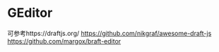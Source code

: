 # GEditor
可参考https://draftjs.org/
https://github.com/nikgraf/awesome-draft-js
https://github.com/margox/braft-editor
